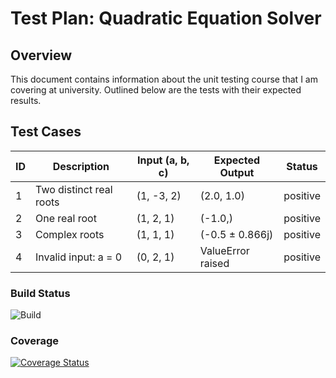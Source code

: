 # Test Plan: Quadratic Equation Solver

## Overview

This document contains information about the unit testing course that I am covering at university. Outlined below are the tests with their expected results. 

## Test Cases

| ID | Description                     | Input (a, b, c) | Expected Output                       |  Status  |
|----|---------------------------------|-----------------|---------------------------------------|----------|
| 1  | Two distinct real roots         | (1, -3, 2)      | (2.0, 1.0)                            | positive |
| 2  | One real root                   | (1, 2, 1)       | (-1.0,)                               | positive |
| 3  | Complex roots                   | (1, 1, 1)       | (-0.5 ± 0.866j)                       | positive |
| 4  | Invalid input: a = 0            | (0, 2, 1)       | ValueError raised                     | positive |

### Build Status
![Build](https://github.com/<your-username>/<your-repo-name>/actions/workflows/main.yml/badge.svg)

### Coverage
[![Coverage Status](https://coveralls.io/repos/github/<your-username>/<your-repo-name>/badge.svg?branch=master)](https://coveralls.io/github/<your-username>/<your-repo-name>?branch=master)
